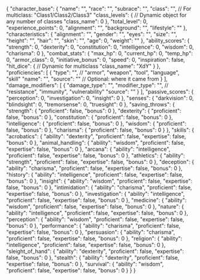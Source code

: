 {
  "character_base": {
    "name": "",
    "race": "",
    "subrace": "",
    "class": "", // For multiclass: "Class1/Class2/Class3"
    "class_levels": {
      // Dynamic object for any number of classes
      "class_name": 0
    },
    "total_level": 0,
    "experience_points": 0,
    "alignment": "",
    "background": "",
    "lifestyle": ""
  },
  "characteristics": {
    "alignment": "",
    "gender": "",
    "eyes": "",
    "size": "",
    "height": "",
    "hair": "",
    "skin": "",
    "age": 0,
    "weight": ""
  },
  "ability_scores": {
    "strength": 0,
    "dexterity": 0,
    "constitution": 0,
    "intelligence": 0,
    "wisdom": 0,
    "charisma": 0
  },
  "combat_stats": {
    "max_hp": 0,
    "current_hp": 0,
    "temp_hp": 0,
    "armor_class": 0,
    "initiative_bonus": 0,
    "speed": 0,
    "inspiration": false,
    "hit_dice": {
      // Dynamic for multiclass
      "class_name": "XdY"
    }
  },
  "proficiencies": [
    {
      "type": "", // "armor", "weapon", "tool", "language", "skill"
      "name": "",
      "source": "" // Optional: where it came from
    }
  ],
  "damage_modifiers": [
    {
      "damage_type": "",
      "modifier_type": "", // "resistance", "immunity", "vulnerability"
      "source": ""
    }
  ],
  "passive_scores": {
    "perception": 0,
    "investigation": 0,
    "insight": 0
  },
  "senses": {
    "darkvision": 0,
    "blindsight": 0,
    "tremorsense": 0,
    "truesight": 0
  },
  "saving_throws": {
    "strength": {
      "proficient": false,
      "bonus": 0
    },
    "dexterity": {
      "proficient": false,
      "bonus": 0
    },
    "constitution": {
      "proficient": false,
      "bonus": 0
    },
    "intelligence": {
      "proficient": false,
      "bonus": 0
    },
    "wisdom": {
      "proficient": false,
      "bonus": 0
    },
    "charisma": {
      "proficient": false,
      "bonus": 0
    }
  },
  "skills": {
    "acrobatics": {
      "ability": "dexterity",
      "proficient": false,
      "expertise": false,
      "bonus": 0
    },
    "animal_handling": {
      "ability": "wisdom",
      "proficient": false,
      "expertise": false,
      "bonus": 0
    },
    "arcana": {
      "ability": "intelligence",
      "proficient": false,
      "expertise": false,
      "bonus": 0
    },
    "athletics": {
      "ability": "strength",
      "proficient": false,
      "expertise": false,
      "bonus": 0
    },
    "deception": {
      "ability": "charisma",
      "proficient": false,
      "expertise": false,
      "bonus": 0
    },
    "history": {
      "ability": "intelligence",
      "proficient": false,
      "expertise": false,
      "bonus": 0
    },
    "insight": {
      "ability": "wisdom",
      "proficient": false,
      "expertise": false,
      "bonus": 0
    },
    "intimidation": {
      "ability": "charisma",
      "proficient": false,
      "expertise": false,
      "bonus": 0
    },
    "investigation": {
      "ability": "intelligence",
      "proficient": false,
      "expertise": false,
      "bonus": 0
    },
    "medicine": {
      "ability": "wisdom",
      "proficient": false,
      "expertise": false,
      "bonus": 0
    },
    "nature": {
      "ability": "intelligence",
      "proficient": false,
      "expertise": false,
      "bonus": 0
    },
    "perception": {
      "ability": "wisdom",
      "proficient": false,
      "expertise": false,
      "bonus": 0
    },
    "performance": {
      "ability": "charisma",
      "proficient": false,
      "expertise": false,
      "bonus": 0
    },
    "persuasion": {
      "ability": "charisma",
      "proficient": false,
      "expertise": false,
      "bonus": 0
    },
    "religion": {
      "ability": "intelligence",
      "proficient": false,
      "expertise": false,
      "bonus": 0
    },
    "sleight_of_hand": {
      "ability": "dexterity",
      "proficient": false,
      "expertise": false,
      "bonus": 0
    },
    "stealth": {
      "ability": "dexterity",
      "proficient": false,
      "expertise": false,
      "bonus": 0
    },
    "survival": {
      "ability": "wisdom",
      "proficient": false,
      "expertise": false,
      "bonus": 0
    }
  }
}
